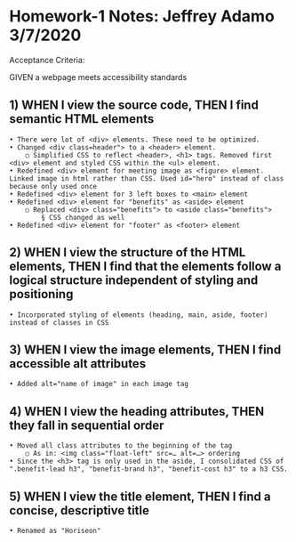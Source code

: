 # Homework-1 Notes: Jeffrey Adamo 3/7/2020 

Acceptance Criteria:

GIVEN a webpage meets accessibility standards

## 1) WHEN I view the source code, THEN I find semantic HTML elements

	• There were lot of <div> elements. These need to be optimized.
	• Changed <div class=header"> to a <header> element.
		○ Simplified CSS to reflect <header>, <h1> tags. Removed first <div> element and styled CSS within the <ul> element. 
	• Redefined <div> element for meeting image as <figure> element. Linked image in html rather than CSS. Used id="hero" instead of class because only used once
	• Redefined <div> element for 3 left boxes to <main> element
	• Redefined <div> element for "benefits" as <aside> element
		○ Replaced <div> class="benefits"> to <aside class="benefits">
			§ CSS changed as well
	• Redefined <div> element for "footer" as <footer> element
	
## 2) WHEN I view the structure of the HTML elements, THEN I find that the elements follow a logical structure independent of styling and positioning

	• Incorporated styling of elements (heading, main, aside, footer) instead of classes in CSS

## 3) WHEN I view the image elements, THEN I find accessible alt attributes

	• Added alt="name of image" in each image tag

## 4) WHEN I view the heading attributes, THEN they fall in sequential order

	• Moved all class attributes to the beginning of the tag
		○ As in: <img class="float-left" src=… alt=…> ordering
	• Since the <h3> tag is only used in the aside, I consolidated CSS of ".benefit-lead h3", "benefit-brand h3", "benefit-cost h3" to a h3 CSS.

## 5) WHEN I view the title element, THEN I find a concise, descriptive title

	• Renamed as "Horiseon"
